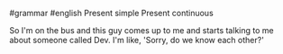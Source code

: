 #grammar 
#english
Present simple
Present continuous 


So I'm on the bus and this guy comes up to me and starts talking to me about someone called Dev. I'm like, 'Sorry, do we know each other?'